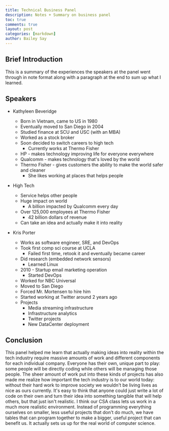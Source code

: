 ```yaml
---
title: Technical Business Panel
description: Notes + Summary on business panel
toc: true
comments: true
layout: post
categories: [markdown]
author: Bailey Say
---
```


## Brief Introduction

This is a summary of the experiences the speakers at the panel went through in note format along with a paragraph at the end to sum up what I learned.

## Speakers

- Kathyleen Beveridge
  - Born in Vietnam, came to US in 1980
  - Eventually moved to San Diego in 2004
  - Studied finance at SCU and USC (with an MBA)
  - Worked as a stock broker
  - Soon decided to switch careers to high tech
    - Currently works at Thermo Fisher
  - HP - makes technology improving life for everyone everywhere
  - Qualcomm - makes technology that's loved by the world
  - Thermo Fisher - gives customers the ability to make the world safer and cleaner
    - She likes working at places that helps people

- High Tech
  - Service helps other people
  - Huge impact on world
    - A billion impacted by Qualcomm every day
  - Over 125,000 employees at Thermo Fisher
    - 42 billion dollars of revenue
  - Can take an idea and actually make it into reality

- Kris Porter
  - Works as software engineer, SRE, and DevOps
  - Took first comp sci course at UCLA
    - Failed first time, retook it and eventually became career
  - Did research (embedded network sensors)
    - Learned Linux
  - 2010 - Startup email marketing operation
    - Started DevOps
  - Worked for NBC Universal
  - Moved to San Diego
  - Forced Mr. Mortensen to hire him
  - Started working at Twitter around 2 years ago
  - Projects
    - Media streaming infrastructure
    - Infrastructure analytics
    - Twitter projects
    - New DataCenter deployment

## Conclusion

This panel helped me learn that actually making ideas into reality within the tech industry require massive amounts of work and different components for each individual company. Everyone has their own, unique part to play: some people will be directly coding while others will be managing those people. The sheer amount of work put into these kinds of projects has also made me realize how important the tech industry is to our world today: without their hard work to improve society we wouldn't be living lives as nice as ours currently. It's easy to think that anyone could just write a lot of code on their own and turn their idea into something tangible that will help others, but that just isn't realistic. I think our CSA class lets us work in a much more realistic environment. Instead of programming everything ourselves on smaller, less useful projects that don't do much, we have tables that can program together to make a bigger, useful project that can benefit us. It actually sets us up for the real world of computer science.